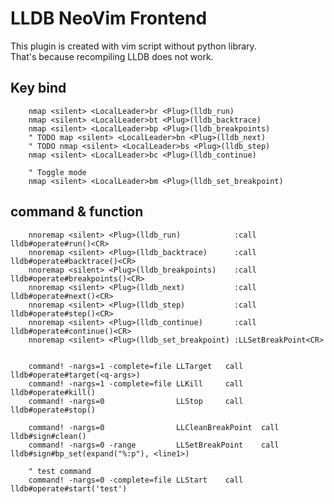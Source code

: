 # LLDB NeoVim Frontend
<!-- ※ Warning: It is not implemented yet. I'm developing this plugin. -->

This plugin is created with vim script without python library. <br>
That's because recompiling LLDB does not work.

## Key bind
```
    nmap <silent> <LocalLeader>br <Plug>(lldb_run)
    nmap <silent> <LocalLeader>bt <Plug>(lldb_backtrace)
    nmap <silent> <LocalLeader>bp <Plug>(lldb_breakpoints)
    " TODO map <silent> <LocalLeader>bn <Plug>(lldb_next)
    " TODO nmap <silent> <LocalLeader>bs <Plug>(lldb_step)
    nmap <silent> <LocalLeader>bc <Plug>(lldb_continue)

    " Toggle mode
    nmap <silent> <LocalLeader>bm <Plug>(lldb_set_breakpoint)
```

## command & function
```
    nnoremap <silent> <Plug>(lldb_run)            :call lldb#operate#run()<CR>
    nnoremap <silent> <Plug>(lldb_backtrace)      :call lldb#operate#backtrace()<CR>
    nnoremap <silent> <Plug>(lldb_breakpoints)    :call lldb#operate#breakpoints()<CR>
    nnoremap <silent> <Plug>(lldb_next)           :call lldb#operate#next()<CR>
    nnoremap <silent> <Plug>(lldb_step)           :call lldb#operate#step()<CR>
    nnoremap <silent> <Plug>(lldb_continue)       :call lldb#operate#continue()<CR>
    nnoremap <silent> <Plug>(lldb_set_breakpoint) :LLSetBreakPoint<CR>


    command! -nargs=1 -complete=file LLTarget   call lldb#operate#target(<q-args>)
    command! -nargs=1 -complete=file LLKill     call lldb#operate#kill()
    command! -nargs=0                LLStop     call lldb#operate#stop()

    command! -nargs=0                LLCleanBreakPoint  call lldb#sign#clean()
    command! -nargs=0 -range         LLSetBreakPoint    call lldb#sign#bp_set(expand("%:p"), <line1>)

    " test command
    command! -nargs=0 -complete=file LLStart    call lldb#operate#start('test')
```
